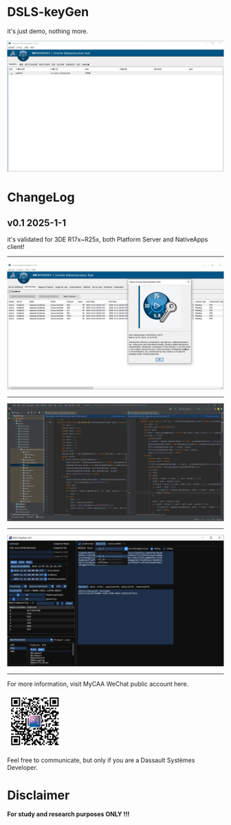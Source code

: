 
# DSLS-keyGen

it's just demo, nothing more.

![test](img/test.gif)

# ChangeLog

## v0.1  2025-1-1

it's validated for 3DE R17x~R25x, both Platform Server and NativeApps client!

---------------------

![r25x](img/r25x.png)

---------------------

![java](img/jars.png)

---------------------

![dsls](img/dsls.png)

---------------------

For more information, visit MyCAA WeChat public account here.

![mycaa](img/mycaa.png)

Feel free to communicate, but only if you are a Dassault Systèmes Developer.

# Disclaimer

**For study and research purposes ONLY !!!**
